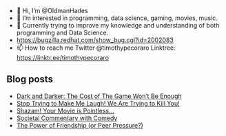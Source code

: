 - 👋 Hi, I’m @OldmanHades
- 👀 I’m interested in programming, data science, gaming, movies, music.
- 🌱 Currently trying to improve my knowledge and understanding of both programming and Data Science.
- https://bugzilla.redhat.com/show_bug.cgi?id=2002083
- 📫 How to reach me Twitter @timothypecoraro
Linktree: https://linktr.ee/timothypecoraro

## Blog posts
<!-- BLOG-POST-LIST:START -->
- [Dark and Darker: The Cost of The Game Won’t Be Enough](https://medium.com/@timothypecoraro/dark-and-darker-the-cost-of-the-game-wont-be-enough-da98ed0f6f21?source=rss-5097f5c9b801------2)
- [Stop Trying to Make Me Laugh! We Are Trying to Kill You!](https://medium.com/@timothypecoraro/stop-trying-to-make-me-laugh-we-are-trying-to-kill-you-d65bc47c2577?source=rss-5097f5c9b801------2)
- [Shazam! Your Movie is Pointless…](https://medium.com/@timothypecoraro/shazam-your-movie-is-pointless-5260785f8219?source=rss-5097f5c9b801------2)
- [Societal Commentary with Comedy](https://medium.com/@timothypecoraro/societal-commentary-with-comedy-a0100646a307?source=rss-5097f5c9b801------2)
- [The Power of Friendship &lpar;or Peer Pressure?&rpar;](https://medium.com/@timothypecoraro/the-power-of-friendship-or-peer-pressure-ba93f376e75e?source=rss-5097f5c9b801------2)
<!-- BLOG-POST-LIST:END -->
